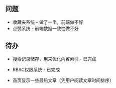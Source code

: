 ## 问题

- 收藏夹系统 - 做了一半，前端做不好
- 点赞系统 - 前端数据一致性做不好

## 待办

- 搜索记录储存，用来优化内容索引 - 已完成
- RBAC权限系统 - 已完成

- 首页显示一些最热文章（凭用户阅读文章时间排序）
